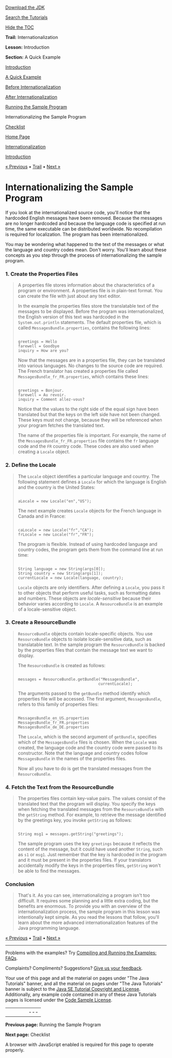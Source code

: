 [Download
the JDK](http://java.sun.com/javase/6/download.jsp)
  
[Search the
Tutorials](../../search.html)
  
[Hide the TOC](javascript:toggleLeft())

**Trail:** Internationalization
  
**Lesson:** Introduction
  
**Section:** A Quick Example

[Introduction](index.html)

[A Quick Example](quick.html)

[Before Internationalization](before.html)

[After Internationalization](after.html)

[Running the Sample Program](run.html)

Internationalizing the Sample Program

[Checklist](checklist.html)

[Home Page](../../index.html)
>
[Internationalization](../index.html)
>
[Introduction](index.html)

[« Previous](run.html) • [Trail](../TOC.html) • [Next »](checklist.html)

# Internationalizing the Sample Program

If you look at the internationalized source code, you'll notice that
the hardcoded English messages have been removed. Because the messages
are no longer hardcoded and because the language code is specified at
run time, the same executable can be distributed worldwide. No
recompilation is required for localization. The program has been
internationalized.

You may be wondering what happened to the text of the messages or what
the language and country codes mean. Don't worry. You'll learn about
these concepts as you step through the process of internationalizing
the sample program.

### 1. Create the Properties Files

> A properties file stores information about the characteristics of a
> program or environment. A properties file is in plain-text format. You
> can create the file with just about any text editor.
>
> In the example the properties files store the translatable text of the
> messages to be displayed. Before the program was internationalized, the
> English version of this text was hardcoded in the
> `System.out.println`  statements. The default properties
> file, which is called `MessagesBundle.properties`, contains
> the following lines:
>
> ```
>
> greetings = Hello
> farewell = Goodbye
> inquiry = How are you?
>
> ```
>
> Now that the messages are in a properties file, they can be translated
> into various languages. No changes to the source code are required. The
> French translator has created a properties file called
> `MessagesBundle_fr_FR.properties`, which contains these lines:
>
> ```
>
> greetings = Bonjour.
> farewell = Au revoir.
> inquiry = Comment allez-vous?
>
> ```
>
> Notice that the values to the right side of the equal sign have been
> translated but that the keys on the left side have not been changed.
> These keys must not change, because they will be referenced when your
> program fetches the translated text.
>
> The name of the properties file is important. For example, the name of
> the `MessagesBundle_fr_FR.properties` file contains the
> `fr` language code and the `FR` country code.
> These codes are also used when creating a `Locale` object.

### 2. Define the Locale

> The `Locale` object identifies a particular language and
> country. The following statement defines a `Locale` for
> which the language is English and the country is the United States:
>
> ```
>
> aLocale = new Locale("en","US");
> ```
>
> The next example creates `Locale` objects for the French
> language in Canada and in France:
>
> ```
>
> caLocale = new Locale("fr","CA");
> frLocale = new Locale("fr","FR");
> ```
>
> The program is flexible. Instead of using hardcoded language and
> country codes, the program gets them from the command line at run
> time:
>
> ```
>
> String language = new String(args[0]);
> String country = new String(args[1]);
> currentLocale = new Locale(language, country);
> ```
>
> `Locale` objects are only identifiers. After defining a
> `Locale`, you pass it to other objects that perform useful
> tasks, such as formatting dates and numbers. These objects are *locale-sensitive* because their behavior varies
> according to `Locale`. A `ResourceBundle`  is an
> example of a locale-sensitive object.

### 3. Create a ResourceBundle

> `ResourceBundle` objects contain locale-specific objects.
> You use `ResourceBundle` objects to isolate locale-sensitive
> data, such as translatable text. In the sample program the
> `ResourceBundle` is backed by the properties files that
> contain the message text we want to display.
>
> The `ResourceBundle` is created as follows:
>
> ```
>
> messages = ResourceBundle.getBundle("MessagesBundle",
>                                    currentLocale);
>
> ```
>
> The arguments passed to the `getBundle` method identify
> which properties file will be accessed. The first argument,
> `MessagesBundle`, refers to this family of properties
> files:
>
> ```
>
> MessagesBundle_en_US.properties
> MessagesBundle_fr_FR.properties
> MessagesBundle_de_DE.properties
>
> ```
>
> The `Locale`, which is the second argument of
> `getBundle`, specifies which of the `MessagesBundle` files is chosen. When the `Locale` was
> created, the language code and the country code were passed to its
> constructor. Note that the language and country codes follow
> `MessagesBundle`  in the names of the properties files.
>
> Now all you have to do is get the translated messages from the
> `ResourceBundle`.

### 4. Fetch the Text from the ResourceBundle

> The properties files contain key-value pairs. The values consist of the
> translated text that the program will display. You specify the keys
> when fetching the translated messages from the `ResourceBundle`
> with the `getString` method. For example, to retrieve the
> message identified by the greetings key, you invoke
> `getString` as follows:
>
> ```
>
> String msg1 = messages.getString("greetings");
>
> ```
>
> The sample program uses the key `greetings` because it
> reflects the content of the message, but it could have used another
> `String`, such as `s1` or `msg1`. Just
> remember that the key is hardcoded in the program and it must be
> present in the properties files. If your translators accidentally
> modify the keys in the properties files, `getString`  won't
> be able to find the messages.

### Conclusion

> That's it. As you can see, internationalizing a program isn't too
> difficult. It requires some planning and a little extra coding, but the
> benefits are enormous. To provide you with an overview of the
> internationalization process, the sample program in this lesson was
> intentionally kept simple. As you read the lessons that follow, you'll
> learn about the more advanced internationalization features of the Java
> programming language.

[« Previous](run.html)
•
[Trail](../TOC.html)
•
[Next »](checklist.html)

---

Problems with the examples? Try [Compiling and Running
the Examples: FAQs](../../information/run-examples.html).
  
Complaints? Compliments? Suggestions? [Give
us your feedback](http://download.oracle.com/javase/feedback.html).

Your use of this page and all the material on pages under "The Java Tutorials" banner,
and all the material on pages under "The Java Tutorials" banner is subject to the [Java SE Tutorial Copyright
and License](../../information/license.html).
Additionally, any example code contained in any of these Java
Tutorials pages is licensed under the
[Code
Sample License](http://developers.sun.com/license/berkeley_license.html).

|  |  |  |  |  |
| --- | --- | --- | --- | --- |
| |  |  | | --- | --- | | duke image | Oracle logo | | [About Oracle](http://www.oracle.com/us/corporate/index.html) | [Oracle Technology Network](http://www.oracle.com/technology/index.html) | [Terms of Service](https://www.samplecode.oracle.com/servlets/CompulsoryClickThrough?type=TermsOfService) | Copyright © 1995, 2011 Oracle and/or its affiliates. All rights reserved. |

**Previous page:** Running the Sample Program
  
**Next page:** Checklist




A browser with JavaScript enabled is required for this page to operate properly.